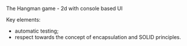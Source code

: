The Hangman game - 2d with console based UI

Key elements:
- automatic testing; 
- respect towards the concept of encapsulation and SOLID principles.
